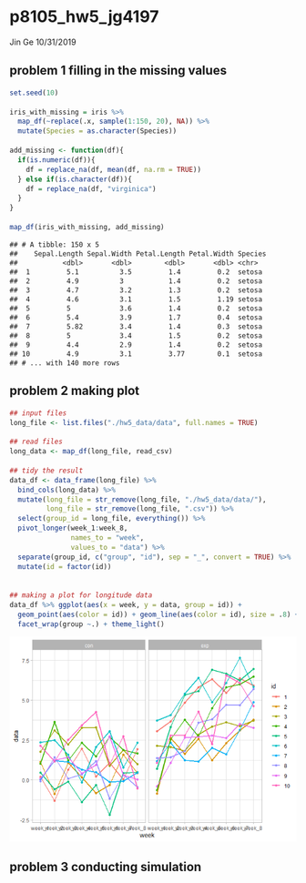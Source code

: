 p8105\_hw5\_jg4197
================
Jin Ge
10/31/2019

## problem 1 filling in the missing values

``` r
set.seed(10)

iris_with_missing = iris %>% 
  map_df(~replace(.x, sample(1:150, 20), NA)) %>%
  mutate(Species = as.character(Species))

add_missing <- function(df){
  if(is.numeric(df)){
    df = replace_na(df, mean(df, na.rm = TRUE))
  } else if(is.character(df)){
    df = replace_na(df, "virginica")
  }
}

map_df(iris_with_missing, add_missing)
```

    ## # A tibble: 150 x 5
    ##    Sepal.Length Sepal.Width Petal.Length Petal.Width Species
    ##           <dbl>       <dbl>        <dbl>       <dbl> <chr>  
    ##  1         5.1          3.5         1.4         0.2  setosa 
    ##  2         4.9          3           1.4         0.2  setosa 
    ##  3         4.7          3.2         1.3         0.2  setosa 
    ##  4         4.6          3.1         1.5         1.19 setosa 
    ##  5         5            3.6         1.4         0.2  setosa 
    ##  6         5.4          3.9         1.7         0.4  setosa 
    ##  7         5.82         3.4         1.4         0.3  setosa 
    ##  8         5            3.4         1.5         0.2  setosa 
    ##  9         4.4          2.9         1.4         0.2  setosa 
    ## 10         4.9          3.1         3.77        0.1  setosa 
    ## # ... with 140 more rows

## problem 2 making plot

``` r
## input files
long_file <- list.files("./hw5_data/data", full.names = TRUE)

## read files
long_data <- map_df(long_file, read_csv)

## tidy the result
data_df <- data_frame(long_file) %>% 
  bind_cols(long_data) %>% 
  mutate(long_file = str_remove(long_file, "./hw5_data/data/"),
         long_file = str_remove(long_file, ".csv")) %>% 
  select(group_id = long_file, everything()) %>% 
  pivot_longer(week_1:week_8,
               names_to = "week",
               values_to = "data") %>% 
  separate(group_id, c("group", "id"), sep = "_", convert = TRUE) %>% 
  mutate(id = factor(id))


## making a plot for longitude data
data_df %>% ggplot(aes(x = week, y = data, group = id)) +
  geom_point(aes(color = id)) + geom_line(aes(color = id), size = .8) +
  facet_wrap(group ~.) + theme_light()
```

![](p8105_hw5_jg4197_files/figure-gfm/unnamed-chunk-2-1.png)<!-- -->

## problem 3 conducting simulation
